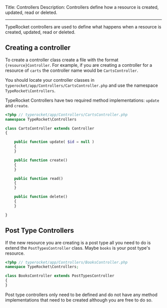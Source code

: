 Title: Controllers
Description: Controllers define how a resource is created, updated, read or deleted.

---

TypeRocket controllers are used to define what happens when a resource is created, updated, read or deleted.

## Creating a controller

To create a controller class create a file with the format `{resource}Controller`. For example, if you are creating a controller for a resource of `carts` the controller name would be `CartsController`.

You should locate your controller classes in `typerocket/app/Controllers/CartsController.php` and use the namespace `TypeRocket\Controllers`.

TypeRocket Controllers have two required method implementations: `update` and `create`.

```php
<?php // typerocket/app/Controllers/CartsController.php
namespace TypeRocket\Controllers

class CartsController extends Controller
{

    public function update( $id = null )
    {
    }

    public function create()
    {
    }

    public function read()
    {
    }

    public function delete()
    {
    }

}
```

## Post Type Controllers

If the new resource you are creating is a post type all you need to do is extend the `PostTypesController` class. Maybe `books` is your post type's resource.

```php
<?php // typerocket/app/Controllers/BooksController.php
namespace TypeRocket\Controllers;

class BooksController extends PostTypesController
{
}
```

Post type controllers only need to be defined and do not have any method implementations that need to be created although you are free to do so.